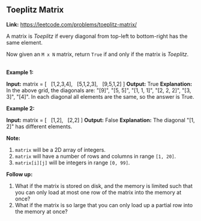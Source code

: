 ## Toeplitz Matrix

**Link:** https://leetcode.com/problems/toeplitz-matrix/

A matrix is _Toeplitz_ if every diagonal from top-left to bottom-right has the same element.

Now given an `M x N` matrix, return `True` if and only if the matrix is _Toeplitz_.  
 

**Example 1:**

**Input:** matrix = \[
  \[1,2,3,4\],
  \[5,1,2,3\],
  \[9,5,1,2\]
\]
**Output:** True
**Explanation:**
In the above grid, the diagonals are:
"\[9\]", "\[5, 5\]", "\[1, 1, 1\]", "\[2, 2, 2\]", "\[3, 3\]", "\[4\]".
In each diagonal all elements are the same, so the answer is True.

**Example 2:**

**Input:** matrix = \[
  \[1,2\],
  \[2,2\]
\]
**Output:** False
**Explanation:**
The diagonal "\[1, 2\]" has different elements.

  
**Note:**

1.  `matrix` will be a 2D array of integers.
2.  `matrix` will have a number of rows and columns in range `[1, 20]`.
3.  `matrix[i][j]` will be integers in range `[0, 99]`.

  
**Follow up:**

1.  What if the matrix is stored on disk, and the memory is limited such that you can only load at most one row of the matrix into the memory at once?
2.  What if the matrix is so large that you can only load up a partial row into the memory at once?